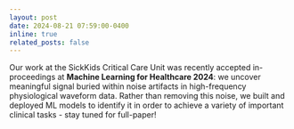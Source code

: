 ```yaml
---
layout: post
date: 2024-08-21 07:59:00-0400
inline: true
related_posts: false
---
```


Our work at the SickKids Critical Care Unit was recently accepted in-proceedings at **Machine Learning for Healthcare 2024**: we uncover meaningful signal buried within noise artifacts in high-frequency physiological waveform data. Rather than removing this noise, we built and deployed ML models to identify it in order to achieve a variety of important clinical tasks - stay tuned for full-paper!
